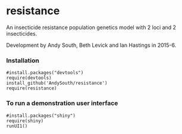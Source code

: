 # resistance

An insecticide resistance population genetics model with 2 loci and 2 insecticides.

Development by Andy South, Beth Levick and Ian Hastings in 2015-6.


### Installation

    #install.packages("devtools")
    require(devtools)    
    install_github('AndySouth/resistance')  
    require(resistance)
    
    
### To run a demonstration user interface

    #install.packages("shiny")
    require(shiny)    
    runUI1() 